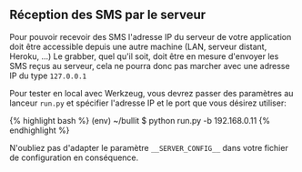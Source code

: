 ## Réception des SMS par le serveur
<a name="config"></a>
Pour pouvoir recevoir des SMS l'adresse IP du serveur de votre application doit être accessible depuis une autre machine (LAN, serveur distant, Heroku, ...) Le grabber, quel qu'il soit, doit être en mesure d'envoyer les SMS reçus au serveur, cela ne pourra donc pas marcher avec une adresse IP du type `127.0.0.1`

Pour tester en local avec Werkzeug, vous devrez passer des paramètres au lanceur `run.py` et spécifier l'adresse IP et le port que vous désirez utiliser:

{% highlight bash %}
(env) ~/bullit $ python run.py -b 192.168.0.11
{% endhighlight %}

N'oubliez pas d'adapter le paramètre `__SERVER_CONFIG__` dans votre fichier de configuration en conséquence.